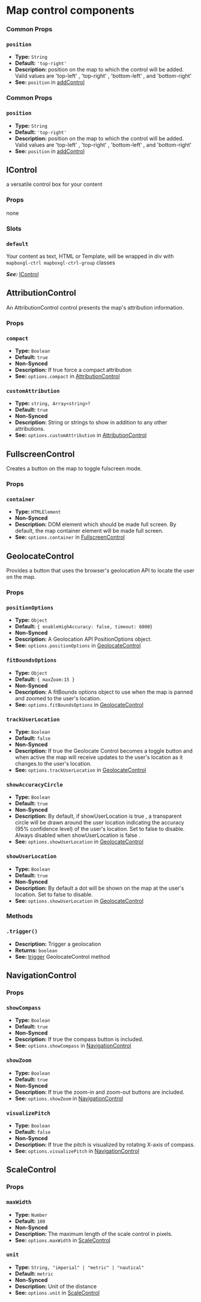 # Map control components

### Common Props

### `position`

- **Type:** `String`
- **Default:** `'top-right'`
- **Description:** position on the map to which the control will be added. Valid values are 'top-left' , 'top-right' , 'bottom-left' , and 'bottom-right'
- **See:** `position` in [addControl](https://docs.mapbox.com/mapbox-gl-js/api/map/#map#addcontrol)

### Common Props

### `position`

- **Type:** `String`
- **Default:** `'top-right'`
- **Description:** position on the map to which the control will be added. Valid values are 'top-left' , 'top-right' , 'bottom-left' , and 'bottom-right'
- **See:** `position` in [addControl](https://docs.mapbox.com/mapbox-gl-js/api/map/#map#addcontrol)

## IControl

a versatile control box for your content

### Props

none

### Slots

### `default`
Your content as text, HTML or Template, will be wrapped in div with `mapboxgl-ctrl mapboxgl-ctrl-group` classes

***See:*** [IControl](https://docs.mapbox.com/mapbox-gl-js/api/markers/#icontrol)

## AttributionControl

An AttributionControl control presents the map's attribution information.

### Props

### `compact`

- **Type:** `Boolean`
- **Default:** `true`
- **Non-Synced**
- **Description:** If true force a compact attribution
- **See:** `options.compact` in [AttributionControl](https://docs.mapbox.com/mapbox-gl-js/api/#attributioncontrol)

### `customAttribution`

- **Type:** `string, Array<string>?`
- **Default:** `true`
- **Non-Synced**
- **Description:** String or strings to show in addition to any other attributions.
- **See:** `options.customAttribution` in [AttributionControl](https://docs.mapbox.com/mapbox-gl-js/api/#attributioncontrol)

## FullscreenControl

Creates a button on the map to toggle fulscreen mode.

### Props

### `container`

- **Type:** `HTMLElement`
- **Non-Synced**
- **Description:** DOM element which should be made full screen. By default, the map container element will be made full screen.
- **See:** `options.container` in [FullscreenControl](https://docs.mapbox.com/mapbox-gl-js/api/#fullscreencontrol)

## GeolocateControl

Provides a button that uses the browser's geolocation API to locate the user on the map.

### Props

### `positionOptions`

- **Type:** `Object`
- **Default:** `{ enableHighAccuracy: false, timeout: 6000}`
- **Non-Synced**
- **Description:** A Geolocation API PositionOptions object.
- **See:** `options.positionOptions` in [GeolocateControl](https://docs.mapbox.com/mapbox-gl-js/api/#geolocatecontrol)

### `fitBoundsOptions`

- **Type:** `Object`
- **Default:** `{ maxZoom:15 }`
- **Non-Synced**
- **Description:** A fitBounds options object to use when the map is panned and zoomed to the user's location.
- **See:** `options.fitBoundsOptions` in [GeolocateControl](https://docs.mapbox.com/mapbox-gl-js/api/#geolocatecontrol)

### `trackUserLocation`

- **Type:** `Boolean`
- **Default:** `false`
- **Non-Synced**
- **Description:** If true the Geolocate Control becomes a toggle button and when active the map will receive updates to the user's location as it changes.to the user's location.
- **See:** `options.trackUserLocation` in [GeolocateControl](https://docs.mapbox.com/mapbox-gl-js/api/#geolocatecontrol)

### `showAccuracyCircle`

- **Type:** `Boolean`
- **Default:** `true`
- **Non-Synced**
- **Description:** By default, if showUserLocation is true , a transparent circle will be drawn around the user location indicating the accuracy (95% confidence level) of the user's location. Set to false to disable. Always disabled when showUserLocation is false . 
- **See:** `options.showUserLocation` in [GeolocateControl](https://docs.mapbox.com/mapbox-gl-js/api/#geolocatecontrol)

### `showUserLocation`

- **Type:** `Boolean`
- **Default:** `true`
- **Non-Synced**
- **Description:** By default a dot will be shown on the map at the user's location. Set to false to disable.
- **See:** `options.showUserLocation` in [GeolocateControl](https://docs.mapbox.com/mapbox-gl-js/api/#geolocatecontrol)

### Methods

### `.trigger()`

- **Description:** Trigger a geolocation
- **Returns:** `boolean`
- **See:** [trigger](https://docs.mapbox.com/mapbox-gl-js/api/#geolocatecontrol#trigger) GeolocateControl method

## NavigationControl

### Props

### `showCompass`

- **Type:** `Boolean`
- **Default:** `true`
- **Non-Synced**
- **Description:** If true the compass button is included.
- **See:** `options.showCompass` in [NavigationControl](https://docs.mapbox.com/mapbox-gl-js/api/#navigationcontrol)

### `showZoom`

- **Type:** `Boolean`
- **Default:** `true`
- **Non-Synced**
- **Description:** If true the zoom-in and zoom-out buttons are included.
- **See:** `options.showZoom` in [NavigationControl](https://docs.mapbox.com/mapbox-gl-js/api/#navigationcontrol)

### `visualizePitch`

- **Type:** `Boolean`
- **Default:** `false`
- **Non-Synced**
- **Description:** If true the pitch is visualized by rotating X-axis of compass.
- **See:** `options.visualizePitch` in [NavigationControl](https://docs.mapbox.com/mapbox-gl-js/api/#navigationcontrol)

## ScaleControl

### Props

### `maxWidth`

- **Type:** `Number`
- **Default:** `100`
- **Non-Synced**
- **Description:** The maximum length of the scale control in pixels.
- **See:** `options.maxWidth` in [ScaleControl](https://docs.mapbox.com/mapbox-gl-js/api/#scalecontrol)

### `unit`

- **Type:** `String, "imperial" | "metric" | "nautical"`
- **Default:** `metric`
- **Non-Synced**
- **Description:** Unit of the distance
- **See:** `options.unit` in [ScaleControl](https://docs.mapbox.com/mapbox-gl-js/api/#scalecontrol)
